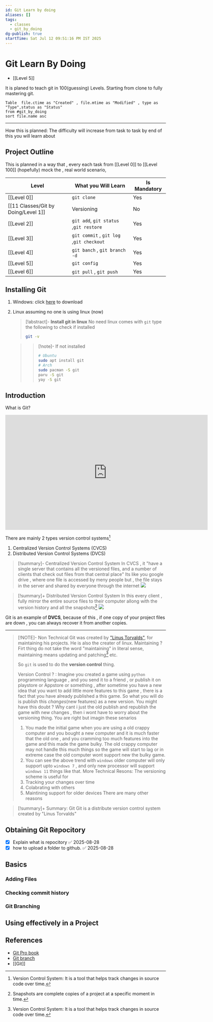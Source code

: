 ```yaml
---
id: Git Learn by doing
aliases: []
tags:
  - classes
  - git_by_doing
dg-publish: true
startTime: Sat Jul 12 09:51:16 PM IST 2025
---
```

# Git Learn By Doing
 - [[Level 5]]

It is planed to teach git in 100(guessing) Levels. Starting from clone to fully mastering git.

```dataview
Table  file.ctime as "Created" , file.mtime as "Modified" , type as "Type",status as "Status"
from #git_by_doing
sort file.name asc

```

---

How this is planned: The difficulty will increase from task to task by end of this you will learn about

## Project Outline 
This is planned in a way that , every each task from [[Level 0]] to [[Level 100]] (hopefully) mock the , real world scenario, 

| Level       | What you Will Learn                      | Is Mandatory |
| ----------- | ---------------------------------------- | ------------ |
| [[Level 0]] | `git clone`                              | Yes          |
| [[11 Classes/Git by Doing/Level 1]] | Versioning                               | No           |
| [[Level 2]] | `git add`, `git status` ,`git restore`   | Yes          |
| [[Level 3]] | `git commit` , `git log` ,`git checkout` | Yes          |
| [[Level 4]] | `git banch` , `git branch -d`            | Yes          |
| [[Level 5]] | `git config`                             | Yes          |
| [[Level 6]] | `git pull` , `git push`                  | Yes          |

## Installing Git

1. Windows: click [here](https://git-scm.com/downloads/win) to download
2. Linux assuming no one is using linux (now)
   > [!abstract]- **Install git in linux**
   > No need linux comes with `git` type the following to check if installed
   >
   > ```bash
   > git -v
   > ```

   >
   > > [!note]- If not installed
   > >
   > > ```bash
   > > # Ubuntu
   > > sudo apt install git
   > > # Arch
   > > sudo pacman -S git
   > > paru -S git
   > > yay -S git
   > > ```

## Introduction

What is Git?

<iframe src="https://player.vimeo.com/video/41381741?title=0&amp;byline=0&amp;portrait=0&amp;color=f14e32" width="635" height="360" frameborder="0" webkitAllowFullScreen mozallowfullscreen allowFullScreen></iframe>
             
There are mainly 2 types version control systems[^1]

1.  Centralized Version Control Systems (CVCS)
2.  Distributed Version Control Systems (DVCS)

> [!summary]- Centralized Version Control System
> In CVCS , it "have a single server that contains all the versioned files, and a number of clients that check out files from that central place"
> Its like you google drive , where one file is accessed by meny people but , the file stays in the server and shared by everyone through the internet
> ![](https://git-scm.com/book/en/v2/images/centralized.png)

> [!summary]+ Distributed Version Control System
> In this every client , fully mirror the entire source files to their computer allong with the version history and all the snapshots[^2]
> ![](https://git-scm.com/book/en/v2/images/distributed.png)

Git is an example of **DVCS**, because of this , if one copy of your project files are down , you can always recover it from another copies.

---

> [!NOTE]- Non Technical
> Git was created by ["Linus Torvalds"](https://github.com/torvalds), for maintaining his projects. He is also the creater of linux.
> Maintaining ? Firt thing do not take the word "maintaining" in literal sense, maintaining means updating and patching[^1] etc.
>
> So `git` is used to do the **version control** thing.
>
> Version Control ? : Imagine you created a game using `python` programming language , and you send it to a friend , or publish it on playstore or Appstore or something , after sometime you have a new idea that you want to add little more features to this game , there is a fact that you have already published a this game. So what you will do is publish this _changes_(new features) as a new version. You might have this doubt ? Why cant i just the old publish and republish the game with new changes , then i wont have to worry about the versioning thing. You are right but imagin these senarios
>
> 1.  You made the initial game when you are using a old crappy computer and you bought a new computer and it is much faster that the old one , and you cramming too much features into the game and this made the game bulky. The old crappy computer may not handle this much things so the game will start to lag or in extreme case the old computer wont support new the bulky game.
> 2.  You can see the above trend with `windows` older computer will only support upto `windows 7` , and only new processor will support `windows 11` things like that.
>     More Technical Resons:
>     The versioning scheme is useful for
> 3.  Tracking your changes over time
> 4.  Colabrating with others
> 5.  Maintining support for older devices
>     There are many other reasons

> [!summary]+ Summary: Git
> Git is a distribute version control system created by "Linus Torvalds"

[^1]: Version Control System: It is a tool that helps track changes in source code over time.

[^2]: Snapshots are complete copies of a project at a specific moment in time.

## Obtaining Git Repocitory

- [x] Explain what is repocitory ✅ 2025-08-28
- [x] how to upload a folder to github. ✅ 2025-08-28

## Basics

### Adding Files

### Checking commit history

### Git Branching

## Using effectively in a Project

## References

- [Git Pro book](https://git-scm.com/book/en/v2)
- [Git branch](https://git-scm.com/docs/git-branch)
- [[Git]]
